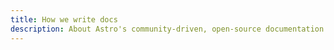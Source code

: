 ```yaml
---
title: How we write docs
description: About Astro's community-driven, open-source documentation.  
---
```

